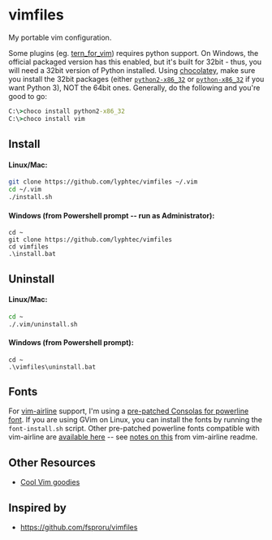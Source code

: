 # vimfiles

My portable vim configuration.

Some plugins (eg. [tern_for_vim](https://github.com/marijnh/tern_for_vim)) requires python support. On Windows, the official packaged version has this enabled, but it's built for 32bit - thus, you will need a 32bit version of Python installed. Using [chocolatey](https://chocolatey.org/), make sure you install the 32bit packages (either [`python2-x86_32`](https://chocolatey.org/packages/python2-x86_32/2.7.9) or [`python-x86_32`](https://chocolatey.org/packages/python-x86_32) if you want Python 3), NOT the 64bit ones. Generally, do the following and you're good to go:

```bat
C:\>choco install python2-x86_32
C:\>choco install vim
```


## Install

#### Linux/Mac:

```bash
git clone https://github.com/lyphtec/vimfiles ~/.vim
cd ~/.vim
./install.sh
```

#### Windows (from Powershell prompt -- run as Administrator):

```
cd ~
git clone https://github.com/lyphtec/vimfiles
cd vimfiles
.\install.bat
```


## Uninstall

#### Linux/Mac:

```bash
cd ~
./.vim/uninstall.sh
```

#### Windows (from Powershell prompt):

```
cd ~
.\vimfiles\uninstall.bat
```


## Fonts

For [vim-airline](https://github.com/bling/vim-airline) support, I'm using a [pre-patched Consolas for powerline font](https://github.com/runsisi/consolas-font-for-powerline). If you are using GVim on Linux, you can install the fonts by running the `font-install.sh` script. Other pre-patched powerline fonts compatible with vim-airline are [available here](https://github.com/powerline/fonts) -- see [notes on this](https://github.com/bling/vim-airline#integrating-with-powerline-fonts) from vim-airline readme.

## Other Resources

- [Cool Vim goodies](http://www.k1ka.be/desidia/?UseVim)

## Inspired by
 - https://github.com/fsproru/vimfiles
